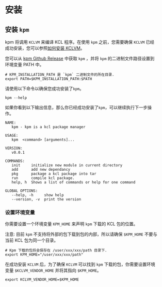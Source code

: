 # 安装

## 安装 `kpm`

kpm 将调用 `KCLVM` 来编译 KCL 程序。在使用 `kpm` 之前，您需要确保 `KCLVM` 已经成功安装，您可以参照[如何安装 KCLVM](https://kcl-lang.io/docs/user_docs/getting-started/install)。

您可以从 [kpm Github Release](https://github.com/KusionStack/kpm/releases) 中获取 `kpm` ，并将 `kpm` 的二进制文件路径设置到环境变量 PATH 中。

```shell
# KPM_INSTALLATION_PATH 是 `kpm` 二进制文件的所在目录.
export PATH=$KPM_INSTALLATION_PATH:$PATH  
```

请使用以下命令以确保您成功安装了`kpm`。

```shell
kpm --help
```

如果你看到以下输出信息，那么你已经成功安装了`kpm`，可以继续执行下一步操作。

```shell
NAME:
   kpm - kpm is a kcl package manager

USAGE:
   kpm  <command> [arguments]...

VERSION:
   v0.0.1

COMMANDS:
   init     initialize new module in current directory
   add      add new dependancy
   pkg      package a kcl package into tar
   run      compile kcl package.
   help, h  Shows a list of commands or help for one command

GLOBAL OPTIONS:
   --help, -h     show help
   --version, -v  print the version
```

### 设置环境变量

你需要设置一个环境变量 `KPM_HOME` 来声明 `kpm` 下载的 KCL 包的位置。

注意: 目前 `kpm` 不支持将外部的包下载到包的内部，所以请确保 `$KPM_HOME` 不要与当前 KCL 包为同一个目录。

```shell
# Kpm 下载的包将会保存在 /user/xxx/xxx/path 目录下. 
export KPM_HOME="/user/xxx/xxx/path" 
```

在成功安装 `KCLVM` 后，为了确保 `KCLVM` 可以找到 `kpm` 下载的包，你需要设置环境变量 `$KCLVM_VENDOR_HOME` 并将其指向 `$KPM_HOME`。

```shell
export KCLVM_VENDOR_HOME=$KPM_HOME
```
